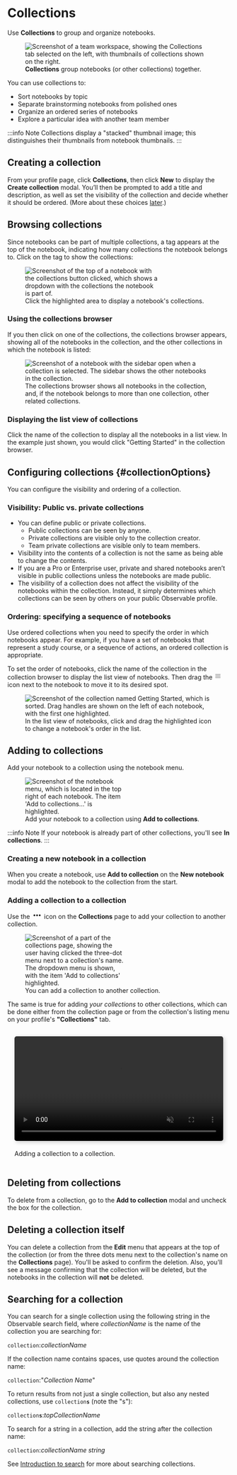 # Collections


Use **Collections** to group and organize notebooks.

<figure>
  <img class="screenshot" style="max-width:450px;"
    src="./assets/collections-page.png"
    alt="Screenshot of a team workspace, showing the Collections tab selected on the left, with thumbnails of collections shown on the right."
  />
  <figcaption><b>Collections</b> group notebooks (or other collections) together.</figcaption>
</figure>

You can use collections to:
- Sort notebooks by topic
- Separate brainstorming notebooks from polished ones
- Organize an ordered series of notebooks
- Explore a particular idea with another team member

:::info Note
Collections display a "stacked" thumbnail image; this distinguishes their thumbnails from notebook thumbnails.
:::

## Creating a collection

From your profile page, click **Collections**, then click **New** to display the **Create collection** modal.
You’ll then be prompted to add a title and description, as well as set the visibility of the collection and decide whether it should be ordered. (More about these choices [later](#collectionOptions).)


## Browsing collections

Since notebooks can be part of multiple collections, a tag appears at the top of the notebook, indicating how many collections the notebook belongs to. Click on the tag to show the collections:

<figure>
  <img class="screenshot" style="max-width:300px;"
    src="./assets/clickToDisplayListedIn.png"
    alt="Screenshot of the top of a notebook with the collections button clicked, which shows a dropdown with the collections the notebook is part of."
  />
  <figcaption>Click the highlighted area to display a notebook's collections.</figcaption>
</figure>

### Using the collections browser

If you then click on one of the collections, the collections browser appears, showing all of the notebooks in the collection, and the other collections in which the notebook is listed:

<figure>
  <img class="screenshot" style="max-width:450px;"
    src="./assets/collectionsBrowser.png"
    alt="Screenshot of a notebook with the sidebar open when a collection is selected. The sidebar shows the other notebooks in the collection."
  />
  <figcaption>The collections browser shows all notebooks in the collection, and, if the notebook belongs to more than one collection, other related collections.</figcaption>
</figure>

### Displaying the list view of collections

Click the name of the collection to display all the notebooks in a list view. In the example just shown, you would click "Getting Started" in the collection browser.

## Configuring collections {#collectionOptions}
You can configure the visibility and ordering of a collection.

### Visibility: Public vs. private collections
- You can define public or private collections.
  - Public collections can be seen by anyone.
  - Private collections are visible only to the collection creator.
  - Team private collections are visible only to team members.
- Visibility into the contents of a collection is not the same as being able to change the contents.
- If you are a Pro or Enterprise user, private and shared notebooks aren’t visible in public collections unless the notebooks are made public. 
- The visibility of a collection does not affect the visibility of the notebooks within the collection. Instead, it simply determines which collections can be seen by others on your public Observable profile.

### Ordering: specifying a sequence of notebooks
Use ordered collections when you need to specify the order in which notebooks appear. For example, if you have a set of notebooks that represent a study course, or a sequence of actions, an ordered collection is appropriate.

To set the order of notebooks, click the name of the collection in the collection browser to display the list view of notebooks. Then drag the <svg style="display:inline;" width="16" height="16" viewBox="0 0 16 16" fill="none"><path d="M2.5 4.99999V4.29999H13.5V4.99999H2.5ZM2.5 8.49999V7.79999H13.5V8.49999H2.5ZM2.5 11.3H13.5V12H2.5L2.5 11.3Z" stroke="#999999"/></svg> icon next to the notebook to move it to its desired spot.

<figure>
  <img class="screenshot" style="max-width:450px;"
    src="./assets/reorderingNotebooks.png"
    alt="Screenshot of the collection named Getting Started, which is sorted. Drag handles are shown on the left of each notebook, with the first one highlighted."
  />
  <figcaption>In the list view of notebooks, click and drag the highlighted icon to change a notebook's order in the list.</figcaption>
</figure>

## Adding to collections

Add your notebook to a collection using the notebook menu.

<figure>
  <img class="screenshot" style="max-width:225px;"
    src="./assets/addToCollections.png"
    alt="Screenshot of the notebook menu, which is located in the top right of each notebook. The item 'Add to collections…' is highlighted."
  />
  <figcaption>Add your notebook to a collection using <b>Add to collections</b>.</figcaption>
</figure>

:::info Note
If your notebook is already part of other collections, you'll see <b>In collections</b>.
:::

### Creating a new notebook in a collection

When you create a notebook, use **Add to collection** on the **New notebook** modal to add the notebook to the collection from the start.

### Adding a collection to a collection

Use the <svg style="margin: 0 .25rem;display:inline;" viewBox="0 0 16 16" fill="currentColor" stroke="none" stroke-width="1.5" stroke-linecap="round" stroke-linejoin="round" width="16" height="16"><circle r="2" cy="8" cx="2"></circle><circle r="2" cy="8" cx="8"></circle><circle r="2" cy="8" cx="14"></circle></svg> icon on the **Collections** page to add your collection to another collection.

<figure>
  <img class="screenshot" style="max-width:225px;"
    src="./assets/addCollectionToCollection.png"
    alt="Screenshot of a part of the collections page, showing the user having clicked the three-dot menu next to a collection's name. The dropdown menu is shown, with the item 'Add to collections' highlighted."
  />
  <figcaption>You can add a collection to another collection.</figcaption>
</figure>

The same is true for adding _your collections_ to other collections, which can be done either from the collection page or from the collection's listing menu on your profile's **"Collections"** tab.

<div style="max-width: 640px; border-radius: 5px; overflow: hidden; padding: 1rem;">
    <video src="./assets/collectionsNested.mov" style="width: 100%; border-radius: 5px; box-shadow: 3px 3px 10px #ccc;margin-bottom:20px;" autoplay playsinline loop muted
    alt="Video of the Collections page. The user clicks on the a collection to open it, then hovers over the Edit menu on the top right and selects 'Add to collections' from it. A dialog appears showing all the collections in the workspace, where the user selects another collection and then clicks 'Confirm'."
    ></video>
<figcaption>Adding a collection to a collection.</figcaption>
</div>

## Deleting from collections

To delete from a collection, go to the **Add to collection** modal and uncheck the box for the collection.

## Deleting a collection itself

You can delete a collection from the **Edit** menu that appears at the top of the collection (or from the three dots menu next to the collection's name on the **Collections** page). You'll be asked to confirm the deletion. Also, you'll see a message confirming that the collection will be deleted, but the notebooks in the collection will **not** be deleted.

## Searching for a collection
You can search for a single collection using the following string in the Observable search field, where *collectionName* is the name of the collection you are searching for:


<code>collection</code>:<i>collectionName</i>


If the collection name contains spaces, use quotes around the collection name:



<code>collection</code>:"<i>Collection Name</i>"


To return results from not just a single collection, but also any nested collections, use <code>collection**s**</code> (note the "s"): 

<code>collection<strong>s</strong></code>:<i>topCollectionName</i>

To search for a string in a collection, add the string after the collection name: 

<code>collection</code>:<i>collectionName</i> <i>string</i>

See [Introduction to search](https://observablehq.com/@observablehq/searching-on-observable) for more about searching collections.

